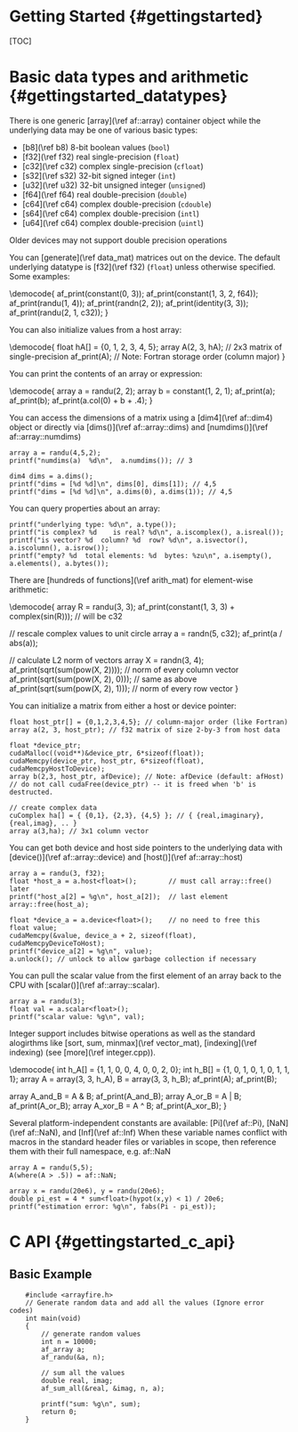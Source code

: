Getting Started {#gettingstarted}
===============

[TOC]

Basic data types and arithmetic {#gettingstarted_datatypes}
===============================

There is one generic [array](\ref af::array) container object while the
underlying data may be one of various basic types:
* [b8](\ref b8) 8-bit boolean values (`bool`)
* [f32](\ref f32) real single-precision (`float`)
* [c32](\ref c32) complex single-precision (`cfloat`)
* [s32](\ref s32) 32-bit signed integer (`int`)
* [u32](\ref u32) 32-bit unsigned integer (`unsigned`)
* [f64](\ref f64) real double-precision (`double`)
* [c64](\ref c64) complex double-precision (`cdouble`)
* [s64](\ref c64) complex double-precision (`intl`)
* [u64](\ref c64) complex double-precision (`uintl`)


Older devices may not support double precision operations

You can [generate](\ref data_mat) matrices out on the device.  The
default underlying datatype is [f32](\ref f32) (`float`) unless
otherwise specified.  Some examples:

\democode{
af_print(constant(0, 3));
af_print(constant(1, 3, 2, f64));
af_print(randu(1, 4));
af_print(randn(2, 2));
af_print(identity(3, 3));
af_print(randu(2, 1, c32));
}

You can also initialize values from a host array:

\democode{
float hA[] = {0, 1, 2, 3, 4, 5};
array A(2, 3, hA);   // 2x3 matrix of single-precision
af_print(A);            // Note: Fortran storage order (column major)
}

You can print the contents of an array or expression:

\democode{
array a = randu(2, 2);
array b = constant(1, 2, 1);
af_print(a);
af_print(b);
af_print(a.col(0) + b + .4);
}

You can access the dimensions of a matrix using a [dim4](\ref af::dim4) object
or directly via [dims()](\ref af::array::dims) and [numdims()](\ref af::array::numdims)

~~~~~~~~~~~~~~~~~~~~~~~~~~~~~~~~~~~~~~~~~~~~~~~~~~~~~~~~~~~~~~~~~~~~~~~{.cpp}
array a = randu(4,5,2);
printf("numdims(a)  %d\n",  a.numdims()); // 3

dim4 dims = a.dims();
printf("dims = [%d %d]\n", dims[0], dims[1]); // 4,5
printf("dims = [%d %d]\n", a.dims(0), a.dims(1)); // 4,5
~~~~~~~~~~~~~~~~~~~~~~~~~~~~~~~~~~~~~~~~~~~~~~~~~~~~~~~~~~~~~~~~~~~~~~~

You can query properties about an array:

~~~~~~~~~~~~~~~~~~~~~~~~~~~~~~~~~~~~~~~~~~~~~~~~~~~~~~~~~~~~~~~~~~~~~~~{.cpp}
printf("underlying type: %d\n", a.type());
printf("is complex? %d    is real? %d\n", a.iscomplex(), a.isreal());
printf("is vector? %d  column? %d  row? %d\n", a.isvector(), a.iscolumn(), a.isrow());
printf("empty? %d  total elements: %d  bytes: %zu\n", a.isempty(), a.elements(), a.bytes());
~~~~~~~~~~~~~~~~~~~~~~~~~~~~~~~~~~~~~~~~~~~~~~~~~~~~~~~~~~~~~~~~~~~~~~~

There are [hundreds of functions](\ref arith_mat) for element-wise arithmetic:

\democode{
array R = randu(3, 3);
af_print(constant(1, 3, 3) + complex(sin(R)));  // will be c32

// rescale complex values to unit circle
array a = randn(5, c32);
af_print(a / abs(a));

// calculate L2 norm of vectors
array X = randn(3, 4);
af_print(sqrt(sum(pow(X, 2))));     // norm of every column vector
af_print(sqrt(sum(pow(X, 2), 0)));  // same as above
af_print(sqrt(sum(pow(X, 2), 1)));  // norm of every row vector
}

You can initialize a matrix from either a host or device pointer:

~~~~~~~~~~~~~~~~~~~~~~~~~~~~~~~~~~~~~~~~~~~~~~~~~~~~~~~~~~~~~~~~~~~~~~~{.cpp}
float host_ptr[] = {0,1,2,3,4,5}; // column-major order (like Fortran)
array a(2, 3, host_ptr); // f32 matrix of size 2-by-3 from host data

float *device_ptr;
cudaMalloc((void**)&device_ptr, 6*sizeof(float));
cudaMemcpy(device_ptr, host_ptr, 6*sizeof(float), cudaMemcpyHostToDevice);
array b(2,3, host_ptr, afDevice); // Note: afDevice (default: afHost)
// do not call cudaFree(device_ptr) -- it is freed when 'b' is destructed.

// create complex data
cuComplex ha[] = { {0,1}, {2,3}, {4,5} }; // { {real,imaginary}, {real,imag}, .. }
array a(3,ha); // 3x1 column vector
~~~~~~~~~~~~~~~~~~~~~~~~~~~~~~~~~~~~~~~~~~~~~~~~~~~~~~~~~~~~~~~~~~~~~~~

You can get both device and host side pointers to the underlying
data with [device()](\ref af::array::device) and [host()](\ref af::array::host)

~~~~~~~~~~~~~~~~~~~~~~~~~~~~~~~~~~~~~~~~~~~~~~~~~~~~~~~~~~~~~~~~~~~~~~~{.cpp}
array a = randu(3, f32);
float *host_a = a.host<float>();        // must call array::free() later
printf("host_a[2] = %g\n", host_a[2]);  // last element
array::free(host_a);

float *device_a = a.device<float>();    // no need to free this
float value;
cudaMemcpy(&value, device_a + 2, sizeof(float), cudaMemcpyDeviceToHost);
printf("device_a[2] = %g\n", value);
a.unlock(); // unlock to allow garbage collection if necessary
~~~~~~~~~~~~~~~~~~~~~~~~~~~~~~~~~~~~~~~~~~~~~~~~~~~~~~~~~~~~~~~~~~~~~~~

You can pull the scalar value from the first element of an array back to the CPU
with [scalar()](\ref af::array::scalar).

~~~~~~~~~~~~~~~~~~~~~~~~~~~~~~~~~~~~~~~~~~~~~~~~~~~~~~~~~~~~~~~~~~~~~~~{.cpp}
array a = randu(3);
float val = a.scalar<float>();
printf("scalar value: %g\n", val);
~~~~~~~~~~~~~~~~~~~~~~~~~~~~~~~~~~~~~~~~~~~~~~~~~~~~~~~~~~~~~~~~~~~~~~~

Integer support includes bitwise operations as well as the
standard alogirthms like [sort, sum, minmax](\ref vector_mat), [indexing](\ref indexing)
(see [more](\ref integer.cpp)).

\democode{
int h_A[] = {1, 1, 0, 0, 4, 0, 0, 2, 0};
int h_B[] = {1, 0, 1, 0, 1, 0, 1, 1, 1};
array A = array(3, 3, h_A), B = array(3, 3, h_B);
af_print(A); af_print(B);

array A_and_B = A & B; af_print(A_and_B);
array  A_or_B = A | B; af_print(A_or_B);
array A_xor_B = A ^ B; af_print(A_xor_B);
}

Several platform-independent constants are available: [Pi](\ref af::Pi),
[NaN](\ref af::NaN), and [Inf](\ref af::Inf)
When these variable names conflict with macros in the standard header
files or variables in scope, then reference them with their full namespace,
e.g. af::NaN

~~~~~~~~~~~~~~~~~~~~~~~~~~~~~~~~~~~~~~~~~~~~~~~~~~~~~~~~~~~~~~~~~~~~~~~{.cpp}
array A = randu(5,5);
A(where(A > .5)) = af::NaN;

array x = randu(20e6), y = randu(20e6);
double pi_est = 4 * sum<float>(hypot(x,y) < 1) / 20e6;
printf("estimation error: %g\n", fabs(Pi - pi_est));
~~~~~~~~~~~~~~~~~~~~~~~~~~~~~~~~~~~~~~~~~~~~~~~~~~~~~~~~~~~~~~~~~~~~~~~


C API {#gettingstarted_c_api}
========================

Basic Example
-------------

~~~~~~~~~~~~~~~~~~~~~~~~~~~~~~~~~~~~~~~~~~~~~~~~~~~~~~~~~~~~~~~~~~~~~~~{.cpp}
    #include <arrayfire.h>
    // Generate random data and add all the values (Ignore error codes)
    int main(void)
    {
        // generate random values
        int n = 10000;
        af_array a;
        af_randu(&a, n);

        // sum all the values
        double real, imag;
        af_sum_all(&real, &imag, n, a);

        printf("sum: %g\n", sum);
        return 0;
    }
~~~~~~~~~~~~~~~~~~~~~~~~~~~~~~~~~~~~~~~~~~~~~~~~~~~~~~~~~~~~~~~~~~~~~~~
